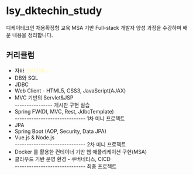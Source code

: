 # lsy_dktechin_study
디케이테크인 채용확정형 교육 MSA 기반 Full-stack 개발자 양성 과정을 수강하며 배운 내용을 정리합니다.

## 커리큘럼
- 자바 <span style='color: #fff5b1'>230306 ~ </span>
- DB와 SQL
- JDBC
- Web Client - HTML5, CSS3, JavaScript(AJAX)
- MVC 기반의 Servlet&JSP  
---------------- 게시판 구현 실습
- Spring FW(DI, MVC, Rest, JdbcTemplate)  
------------------------------ 1차 미니 프로젝트
- JPA
- Spring Boot (AOP, Security, Data JPA)
- Vue.js & Node.js  
------------------------------ 2차 미니 프로젝트  
- Docker 를 활용한 컨테이너 기반 웹 애플리케이션 구현(MSA)  
- 클라우드 기반 운영 환경 - 쿠버네티스, CICD  
------------------------------ 최종 프로젝트

